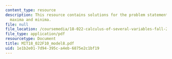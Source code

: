 ```yaml
---
content_type: resource
description: This resource contains solutions for the problem statements related to
  maxima and minima.
file: null
file_location: /coursemedia/18-022-calculus-of-several-variables-fall-2010/1e1b2e017d94395ca4eb6875e2c1bf19_MIT18_022F10_model8.pdf
file_type: application/pdf
resourcetype: Document
title: MIT18_022F10_model8.pdf
uid: 1e1b2e01-7d94-395c-a4eb-6875e2c1bf19
---
```

